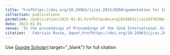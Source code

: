 ```yaml
---
title: "hrefhttps://doi.org/10.24963/ijcai.2023/820Argumentation for Interactive Causal Discovery"
collection: publications
permalink: /publication/2023-01-01-hrefhttpsdoiorg1024963ijcai2023820Argumentation-for-Interactive-Causal-Discovery
date: 2023-01-01
venue: 'In the proceedings of Proceedings of the 32nd International Joint Conference on Artificial Intelligence, IJCAI 2023, 19th-25th August 2023, Macao, SAR, China'
citation: ' Fabrizio Russo, &quot;hrefhttps://doi.org/10.24963/ijcai.2023/820Argumentation for Interactive Causal Discovery.&quot; In the proceedings of Proceedings of the 32nd International Joint Conference on Artificial Intelligence, IJCAI 2023, 19th-25th August 2023, Macao, SAR, China, 2023.'
---
```

Use [Google Scholar](https://scholar.google.com/scholar?q=hrefhttps://doi.org/10.24963/ijcai.2023/820Argumentation+for+Interactive+Causal+Discovery){:target="_blank"} for full citation